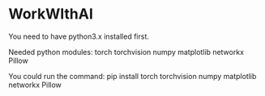 # WorkWIthAI

You need to have python3.x installed first.

Needed python modules:
torch
torchvision
numpy
matplotlib
networkx
Pillow


You could run the command: 
pip install torch torchvision numpy matplotlib networkx Pillow
